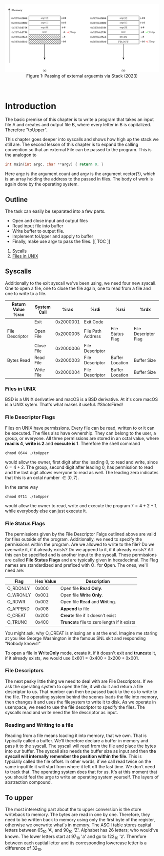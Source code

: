 <div align="center">
  <img src="./.assets/2025-04-03_Marek_Schiffer_x86_64_Calling_External.png" alt="External Calling x86_64" width="700">

  <div align="center">
    <figcaption> Figure 1: Passing of external arguemts via Stack (2023) </figcaption>
  </div>
  <br> <br>
</div>

# Introduction
The basic premise of this chapter is to write a program that
takes an input file A  and creates and output file B, where every letter
in B is capitalized. Therefore "toUpper".

This chapter goes deeper into syscalls and shows how high up the stack we still are.
The second lesson of this chapter is to expand the calling convention so that an external
File can be passed to the program. This is the analogon to
```c
int main(int argc, char **argv) { return 0; }
```
Here argc is the argument count and argv is the argument vector(?), which is an array
holding the address to the passed in files. The body of work is again done by the operating
system.
## Outline
The task can easily be separated into a few parts.
- Open and close input and output files
- Read input file into buffer
- Write buffer to output file.
- Implement toUpper and appply to buffer
- Finally, make use argv to pass the files.
[[ TOC ]]
1. [Sycalls](#Syscalls)
2. [Files in UNIX](#Files-in-UNIX)
## Syscalls
Additionally to the exit syscall we've been using, we need four new syscall. One to open
a file, one to close the file again, one to read from a file and one to write to a file.

| Return Value %rax   | System Call    | %rax       | %rdi              | %rsi               | %rdx                 |
|---------------------|----------------|------------|-------------------|--------------------|----------------------|
|                     | Exit           | 0x2000001  | Exit Code         |                    |                      |
| File Descriptor     | Open File      | 0x2000005  | File Path Address | File Status Flag   | File Descriptor Flag |
|                     | Close File     | 0x2000006  | File Descriptor   |                    |                      |
| Bytes Read          | Read File      | 0x2000003  | File Descriptor   | Buffer Location    | Buffer Size          |
|                     | Write File     | 0x2000004  | File Descriptor   | Buffer Location    | Buffer Size          |


### Files in UNIX
BSD is a UNIX derivative and macOS is a BSD derivative. At it's core macOS is a UNIX sytem.
That's what makes it useful. \#ShotsFired!

### File Descriptor Flags
Files on UNIX have permissions. Every file can be read, written to or it can be executed.
The files also have ownership. They can belong to the user, a group, or everyone.
All three permissions are stored in an octal value, where **read is 4**, **write is 2**
and **execute is 1**. Therefore the shell command
```
chmod 0644 ./toUpper
```
would allow the owner, first digit after the leading 0, to read and write, since
$6 = 4 + 2$. The group, second digit after leading 0, has permission to read and the last
digit allows everyone to read as well. The leading zero indicates that this is an octal number
$\in [0,7]$.

In the same way
```
chmod 0711 ./toUpper
```
would allow the owner to read, write and execute the program $7 = 4 + 2 + 1$, while everybody else can just execute it.

### File Status Flags
The permissions given by the File Descriptor Falgs outlined above are valid for files outside of the program.
Additionally, we need to specify the permissions within the program. Are we allowed to write to the file?
Do we overwrite it, if it already exists? Do we append to it, if it already exists? All this can be
specified and is another input to the syscall. These permissions are called **File Status Flags** and are
typically given in hexadecimal.  The Flag names are standardized and prefixed with O\_ for **O**pen.
The ones, we'll need are:

| Flag       | Hex Value | Description                                      |
|------------|-----------|--------------------------------------------------|
| O_RDONLY   | 0x000     | Open file **R**ead **Only**.                     |
| O_WRONLY   | 0x001     | Open file **Wr**ite **Only**.                    |
| O_RDWR     | 0x002     | Open file **R**ea**d** and **Wr**iting.          |
| O_APPEND   | 0x008     | **Append** to file                               |
| O_CREAT    | 0x200     | **Creat**e file if it doesn't exist              |
| O_TRUNC    | 0x400     | **Trunc**ate file to zero length if it exists    |

You might ask, why O\_CREAT is missing an e at the end. Imagine me staring at
you like George Washington in the famous SNL skit and responding "Nobody knows!"

To open a file in **W**rite**Only** mode, **c**reate it, if it doesn't exit and
**trunc**ate it, if it already exists, we would use $\text{0x601} = \text{0x400} + \text{0x200} + \text{0x001}$.

### File Descriptors
The next pesky little thing we need to deal with are File Descriptors. If we ask the operating system
to open the file, it will do it and return a file descriptor to us. That number can then be passed back
to the os to write to the file. The operating system behind the scenes loads the file into memory,
then changes it and uses the filesystem to write it to disk. As we operate in userspace, we need to
use the file descriptor to specify the files. The syscalls read and write need the file descriptor as
input.

### Reading and Writing to a file
Reading from a file means loading it into memory, that we own. That is typically called a buffer. We'll
therefore declare a buffer in memory and pass it to the syscall. The syscall will read from the file
and place the bytes into our buffer. The syscall also needs the buffer size as input and then
**the syscall will internally remember the position within the file**. This is typcially called the
file offset. In other words, if we call read twice on the same inputfile it will start from where it left
off the last time. We don't need to track that. The operating system does that for us. It's at this moment
that you should feel the urge to write an operating system yourself. The layers of abstraction compound.

## To upper 
The most interesting part about the to upper conversion is the store writeback to memory. The bytes are read
in one by one. Therefore, they need to be written back to memory using only the first byte of the register,
otherwise we overwrite what's in memory. The ASCII table stores capital letters between $65_{10}$ 'A', and 
$90_{10}$ 'Z'. Alphabet has 26 letters; who would've known. The lower letters start at $97_{10}$ 'a' and go to
$122_{10}$ 'z'. Therefore between each captial letter and its corresponding lowercase letter is a difference of 
$32_{10}$. 
